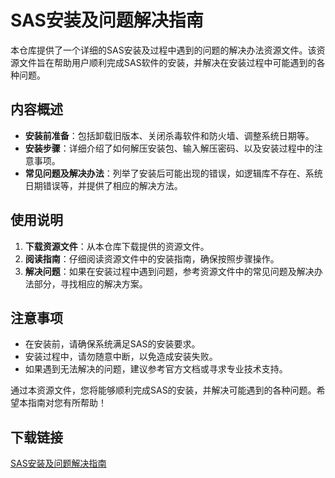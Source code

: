 # SAS安装及问题解决指南

本仓库提供了一个详细的SAS安装及过程中遇到的问题的解决办法资源文件。该资源文件旨在帮助用户顺利完成SAS软件的安装，并解决在安装过程中可能遇到的各种问题。

## 内容概述

- **安装前准备**：包括卸载旧版本、关闭杀毒软件和防火墙、调整系统日期等。
- **安装步骤**：详细介绍了如何解压安装包、输入解压密码、以及安装过程中的注意事项。
- **常见问题及解决办法**：列举了安装后可能出现的错误，如逻辑库不存在、系统日期错误等，并提供了相应的解决方法。

## 使用说明

1. **下载资源文件**：从本仓库下载提供的资源文件。
2. **阅读指南**：仔细阅读资源文件中的安装指南，确保按照步骤操作。
3. **解决问题**：如果在安装过程中遇到问题，参考资源文件中的常见问题及解决办法部分，寻找相应的解决方案。

## 注意事项

- 在安装前，请确保系统满足SAS的安装要求。
- 安装过程中，请勿随意中断，以免造成安装失败。
- 如果遇到无法解决的问题，建议参考官方文档或寻求专业技术支持。

通过本资源文件，您将能够顺利完成SAS的安装，并解决可能遇到的各种问题。希望本指南对您有所帮助！

## 下载链接

[SAS安装及问题解决指南](https://pan.quark.cn/s/fc39d88576fb)